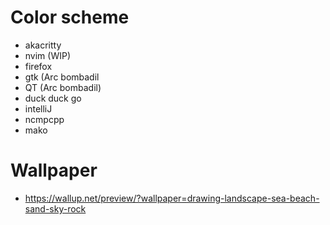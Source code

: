 # Color scheme

- akacritty
- nvim (WIP)
- firefox
- gtk (Arc bombadil
- QT (Arc bombadil)
- duck duck go
- intelliJ
- ncmpcpp
- mako


# Wallpaper
 - https://wallup.net/preview/?wallpaper=drawing-landscape-sea-beach-sand-sky-rock